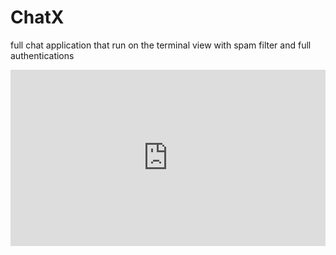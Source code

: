 # ChatX
full chat application that run on the terminal view with spam filter and full authentications

<div style="width:100%;height:0;padding-bottom:56%;position:relative;">
  <iframe src="https://giphy.com/embed/RbDKaczqWovIugyJmW" width="100%" height="100%" style="position:absolute" frameBorder="0" class="giphy-embed" allowFullScreen></iframe>
</div>
<p>
  <a href="https://giphy.com/gifs/looneytunesworldofmayhem-world-of-mayhem-looney-tunes-ltwom-RbDKaczqWovIugyJmW"></a>
</p>
